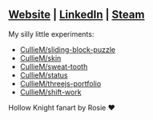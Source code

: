 <!-- <img src='https://user-images.githubusercontent.com/80604874/134793057-1790b995-6fea-465e-b9a8-844096a070fc.jpg' 
  height='300px' 
  align='left' 
  alt="Hollow Knight fan-art by Rosie" 
  aria-label="Hollow Knight fan-art by Rosie">
  --> 
## [Website](https://culliem.com) | [LinkedIn](https://www.linkedin.com/in/cullie/) | [Steam](https://steamcommunity.com/id/cullie/)   

  My silly little experiments: 
  
  - [CullieM/sliding-block-puzzle](https://CullieM.com/sliding-block-puzzle)
  - [CullieM/skin](https://CullieM.com/skin)
  - [CullieM/sweat-tooth](https://CullieM.com/sweat-tooth)
  - [CullieM/status](https://CullieM.com/status)
  - [CullieM/threejs-portfolio](https://CullieM.com/threejs-demo)
  - [CullieM/shift-work](https://CullieM.com/shift-work)

Hollow Knight fanart by Rosie ❤️
<!--  :video_game: Playing: **Norco** -->
 
<!-- Hollow Knight fan art courtesy of my love. -->
